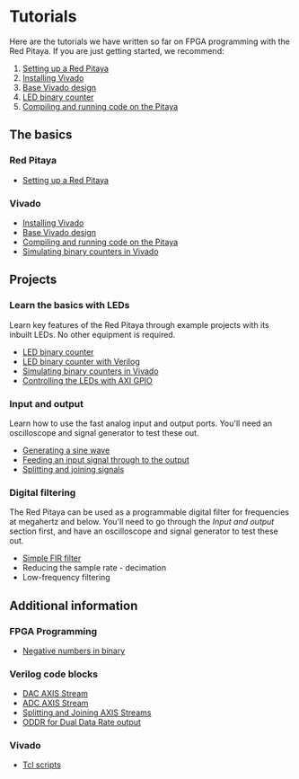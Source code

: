 # Tutorials

Here are the tutorials we have written so far on FPGA programming with the Red Pitaya. If you are just getting started, we recommend:

1. [Setting up a Red Pitaya](/Tutorials/SETUP_Connecting)
2. [Installing Vivado](/Tutorials/SETUP_InstallingVivado)
3. [Base Vivado design](/Tutorials/SETUP_BaseCode)
4. [LED binary counter](/Tutorials/PROJ_LEDCounter)
5. [Compiling and running code on the Pitaya](/Tutorials/SETUP_Compiling)

## The basics

### Red Pitaya

* [Setting up a Red Pitaya](/Tutorials/SETUP_Connecting)

### Vivado

- [Installing Vivado](/Tutorials/SETUP_InstallingVivado)
- [Base Vivado design](/Tutorials/SETUP_BaseCode)
- [Compiling and running code on the Pitaya](/Tutorials/SETUP_Compiling)
- [Simulating binary counters in Vivado](/Tutorials/PROJ_LEDSimulating)

## Projects

### Learn the basics with LEDs

Learn key features of the Red Pitaya through example projects with its inbuilt LEDs. No other equipment is required.

* [LED binary counter](/Tutorials/PROJ_LEDCounter)
* [LED binary counter with Verilog](/Tutorials/PROJ_LEDCounterVerilog)
* [Simulating binary counters in Vivado](/Tutorials/PROJ_LEDSimulating)
* [Controlling the LEDs with AXI GPIO](/Tutorials/PROJ_LEDAXI)

### Input and output

Learn how to use the fast analog input and output ports. You'll need an oscilloscope and signal generator to test these out.

* [Generating a sine wave](/Tutorials/PROJ_IOSignalGeneration)
* [Feeding an input signal through to the output](/Tutorials/PROJ_IOFeedthrough)
* [Splitting and joining signals](/Tutorials/PROJ_IOSplittingJoining)

### Digital filtering

The Red Pitaya can be used as a programmable digital filter for frequencies at megahertz and below. You'll need to go through the *Input and output* section first, and have an oscilloscope and signal generator to test these out.

* [Simple FIR filter](/Tutorials/FILTER_SimpleFIR)
* Reducing the sample rate - decimation
* Low-frequency filtering

## Additional information

### FPGA Programming

* [Negative numbers in binary](/Tutorials/FPGA_NegativeBinary)

### Verilog code blocks 

* [DAC AXIS Stream](/Tutorials/CORE_DAC_AXIS)
* [ADC AXIS Stream](/Tutorials/CORE_ADC_AXIS)
* [Splitting and Joining AXIS Streams](/Tutorials/CORE_SPLIT_JOIN)
* [ODDR for Dual Data Rate output](/Tutorials/CORE_ODDR)

### Vivado

- [Tcl scripts](/Tutorials/TCL_RunningTCL)
